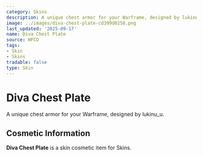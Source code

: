 ```yaml
---
category: Skins
description: A unique chest armor for your Warframe, designed by lukinu_u.
image: ../images/diva-chest-plate-cd399d0258.png
last_updated: '2025-09-17'
name: Diva Chest Plate
source: WFCD
tags:
- Skin
- Skins
tradable: false
type: Skin
---
```


# Diva Chest Plate

A unique chest armor for your Warframe, designed by lukinu_u.

## Cosmetic Information

**Diva Chest Plate** is a skin cosmetic item for Skins.

